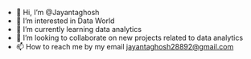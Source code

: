 - 👋 Hi, I’m @Jayantaghosh
- 👀 I’m interested in Data World
- 🌱 I’m currently learning data analytics
- 💞️ I’m looking to collaborate on new projects related to data analytics
- 📫 How to reach me by my email jayantaghosh28892@gmail.com

<!---
Jayantgh/Jayantgh is a ✨ special ✨ repository because its `README.md` (this file) appears on your GitHub profile.
You can click the Preview link to take a look at your changes.
--->
